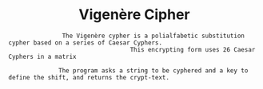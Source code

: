 <h1 align="center">Vigenère Cipher</h1>

                   The Vigenère cypher is a polialfabetic substitution cypher based on a series of Caesar Cyphers.
                                      This encrypting form uses 26 Caesar Cyphers in a matrix

                  The program asks a string to be cyphered and a key to define the shift, and returns the crypt-text.
